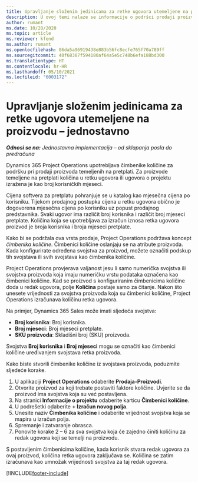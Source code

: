 ```yaml
---
title: Upravljanje složenim jedinicama za retke ugovora utemeljene na proizvodu – jednostavno
description: U ovoj temi nalaze se informacije o podršci prodaji proizvoda koji se temelje na pretplati.
author: rumant
ms.date: 10/28/2020
ms.topic: article
ms.reviewer: kfend
ms.author: rumant
ms.openlocfilehash: 86da5a96919438e883b56fc8ecfe765f70a789ff
ms.sourcegitcommit: 40f68387f594180af64a5e5c748b6efa188bd300
ms.translationtype: HT
ms.contentlocale: hr-HR
ms.lasthandoff: 05/10/2021
ms.locfileid: "6003172"
---
```

# <a name="manage-complex-units-for-product-based-contract-lines---lite"></a>Upravljanje složenim jedinicama za retke ugovora utemeljene na proizvodu – jednostavno

_**Odnosi se na:** Jednostavna implementacija – od sklapanja posla do predračuna_

Dynamics 365 Project Operations upotrebljava čimbenike količine za podršku pri prodaji proizvoda temeljenih na pretplati. Za proizvode temeljene na pretplati količina u retku ugovora ili ugovora o projektu izražena je kao broj korisničkih mjeseci.

Cijena softvera za pretplatu pohranjuje se u katalog kao mjesečna cijena po korisniku. Tijekom prodajnog postupka cijena u retku ugovora obično je dogovorena mjesečna cijena po korisniku uz popust prodajnog predstavnika. Svaki ugovor ima različit broj korisnika i različit broj mjeseci pretplate. Količina koja se upotrebljava za izračun iznosa retka ugovora proizvod je broja korisnika i broja mjeseci pretplate.

Kako bi se podržala ova vrsta prodaje, Project Operations podržava koncept *čimbenika količine*. Čimbenici količine oslanjaju se na atribute proizvoda. Kada konfigurirate određena svojstva za proizvod, možete označiti podskup tih svojstava ili svih svojstava kao čimbenika količine.

Project Operations provjerava valjanost jesu li samo numerička svojstva ili svojstva proizvoda koja imaju numeričku vrstu podataka označena kao čimbenici količine. Kad se proizvod s konfiguriranim čimbenicima količine doda u redak ugovora, polje **Količina** postaje samo za čitanje. Nakon što unesete vrijednosti za svojstva proizvoda koja su čimbenici količine, Project Operations izračunava količinu retka ugovora.

Na primjer, Dynamics 365 Sales može imati sljedeća svojstva:

- **Broj korisnika**: Broj korisnika.
- **Broj mjeseci**: Broj mjeseci pretplate.
- **SKU proizvoda**: Skladišni broj (SKU) proizvoda.

Svojstva **Broj korisnika** i **Broj mjeseci** mogu se označiti kao čimbenici količine uređivanjem svojstava retka proizvoda.

Kako biste stvorili čimbenike količine iz svojstava proizvoda, poduzmite sljedeće korake.

1. U aplikaciji **Project Operations** odaberite **Prodaja-Proizvodi**.
2. Otvorite proizvod za koji trebate postaviti faktore količine. Uvjerite se da proizvod ima svojstva koja su već postavljena.
3. Na stranici **Informacije o projektu** odaberite karticu **Čimbenici količine**.
4. U podrešetki odaberite **+ Izračun novog polja**.
5. Unesite naziv **Čimbenika količine** i odaberite vrijednost svojstva koja se mapira u izračun polja.
6. Spremanje i zatvaranje obrasca.
7. Ponovite korake 2 – 6 za sva svojstva koja će zajedno činiti količinu za redak ugovora koji se temelji na proizvodu.

S postavljenim čimbenicima količine, kada korisnik stvara redak ugovora za ovaj proizvod, količina retka ugovora zaključava se. Količina se zatim izračunava kao umnožak vrijednosti svojstva za taj redak ugovora.


[!INCLUDE[footer-include](../../includes/footer-banner.md)]